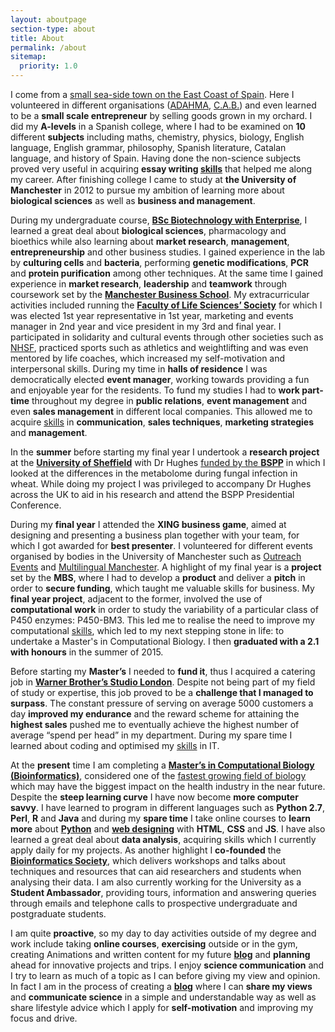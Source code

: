 ```yaml
---
layout: aboutpage
section-type: about
title: About
permalink: /about
sitemap:
  priority: 1.0
---
```




<i class="fa fa-globe"></i>
	
I come from a <a href="https://en.wikipedia.org/wiki/Denia">small sea-side town on the East Coast of Spain</a>. Here I volunteered in different organisations (<a href="https://www.facebook.com/ADAHMAtdah">ADAHMA</a>, <a href="http://www.condenadosalbordillo.org/">C.A.B.</a>) and even learned to be a <b>small scale entrepreneur</b> by selling goods grown in my orchard. I did my <b>A-levels</b> in a Spanish college, where I had to be examined on <b>10</b> different <b>subjects</b> including maths, chemistry, physics, biology, English language, English grammar, philosophy, Spanish literature, Catalan language, and history of Spain. Having done the non-science subjects proved very useful in acquiring <b>essay writing <a href="index.html#three">skills</a></b> that helped me along my career. After finishing college I came to study at <b>the University of Manchester</b> in 2012 to pursue my ambition of learning more about <b>biological sciences</b> as well as <b>business and management</b>.

<i class="fa fa-institution"></i>

<p>During my undergraduate course, <b><a href="http://www.ls.manchester.ac.uk/undergraduate/courses/biotechnology/">BSc Biotechnology with Enterprise</a></b>, I learned a great deal about <b>biological sciences</b>, pharmacology and bioethics while also learning about <b>market research</b>, <b>management</b>, <b>entrepreneurship</b> and other business studies. I gained experience in the lab by <b>culturing cells</b> and <b>bacteria</b>, performing <b>genetic modifications</b>, <b>PCR</b> and <b>protein purification</b> among other techniques. At the same time I gained experience in <b>market research</b>, <b>leadership</b> and <b>teamwork</b> through coursework set by the <b><a href="http://www.mbs.ac.uk/">Manchester Business School</a></b>. My extracurricular activities included running the <b><a href="http://manchesterstudentsunion.com/groups/faculty-of-life-sciences-society-folss">Faculty of Life Sciences’ Society</a></b> for which I was elected 1st year representative in 1st year, marketing and events manager in 2nd year and vice president in my 3rd and final year. I participated in solidarity and cultural events through other societies such as <a href="http://manchester.nhsf.org.uk/">NHSF</a>, practiced sports such as athletics and weightlifting and was even mentored by life coaches, which increased my self-motivation and interpersonal skills. During my time in <b>halls of residence</b> I was democratically elected <b>event manager</b>, working towards providing a fun and enjoyable year for the residents. To fund my studies I had to <b>work part-time</b> throughout my degree in <b>public relations</b>, <b>event management</b> and even <b>sales management</b> in different local companies. This allowed me to acquire <a href="index.html#three">skills</a> in <b>communication</b>, <b>sales techniques</b>, <b>marketing strategies</b> and <b>management</b>.</p>

<i class="fa fa-leaf"></i>

<p>In the <b>summer</b> before starting my final year I undertook a <b>research project</b> at the <b><a href="https://www.sheffield.ac.uk/aps">University of Sheffield</a></b> with Dr Hughes <a href="http://www.bspp.org.uk/funds/vacation.php">funded by the <b>BSPP</b></a> in which I looked at the differences in the metabolome during fungal infection in wheat. While doing my project I was privileged to accompany Dr Hughes across the UK to aid in his research and attend the BSPP Presidential Conference.</p>

<i class="fa fa-graduation-cap"></i>

<p>During my <b>final year</b> I attended the <b>XING business game</b>, aimed at designing and presenting a business plan together with your team, for which I got awarded for <b>best presenter</b>. I volunteered for different events organised by bodies in the University of Manchester such as <a href="http://www.engagement.manchester.ac.uk/resources/links/">Outreach Events</a> and <a href="http://mlm.humanities.manchester.ac.uk/">Multilingual Manchester</a>. A highlight of my final year is a <b>project</b> set by the <b>MBS</b>, where I had to develop a <b>product</b> and deliver a <b>pitch</b> in order to <b>secure funding</b>, which taught me valuable skills for business. My <b>final year project</b>, adjacent to the former, involved the use of <b>computational work</b> in order to study the variability of a particular class of P450 enzymes: P450-BM3. This led me to realise the need to improve my computational <a href="index.html#three">skills</a>, which led to my next stepping stone in life: to undertake a Master's in Computational Biology. I then <b>graduated with a 2.1 with honours</b> in the summer of 2015.</p>

<i class="fa fa-money"></i>

<p>Before starting my <b>Master’s</b> I needed to <b>fund it</b>, thus I acquired a catering job in <b><a href="https://www.wbstudiotour.co.uk/">Warner Brother’s Studio London</a></b>. Despite not being part of my field of study or expertise, this job proved to be a <b>challenge that I managed to surpass</b>. The constant pressure of serving on average 5000 customers a day <b>improved my endurance</b> and the reward scheme for attaining the <b>highest sales</b> pushed me to eventually achieve the highest number of average “spend per head” in my department. During my spare time I learned about coding and optimised my <a href="index.html#three">skills</a> in IT.</p>

<i class="fa fa-laptop"></i>

<p>At the <b>present</b> time I am completing a <b><a href="http://www.manchester.ac.uk/study/masters/courses/list/08854/bioinformatics-and-systems-biology-msc/">Master’s in Computational Biology (Bioinformatics)</a></b>, considered one of the <a href="http://bib.oxfordjournals.org/content/8/2/69.full">fastest growing field of biology</a> which may have the biggest impact on the health industry in the near future. Despite the <b>steep learning curve</b> I have now become <b>more computer savvy</b>. I have learned to program in different languages such as <b>Python 2.7</b>, <b>Perl</b>, <b>R</b> and <b>Java</b> and during my <b>spare time</b> I take online courses to <b>learn more</b> about <b><a href="https://www.udemy.com/the-ultimate-python-programming-course/">Python</a></b> and <b><a href="https://www.udemy.com/complete-web-developer-course/">web designing</a></b> with <b>HTML</b>, <b>CSS</b> and <b>JS</b>. I have also learned a great deal about <b>data analysis</b>, acquiring skills which I currently apply daily for my projects. As another highlight I <b>co-founded</b> the <b><a href="http://uombio.info/">Bioinformatics Society</a></b>, which delivers workshops and talks about techniques and resources that can aid researchers and students when analysing their data. I am also currently working for the University as a <b>Student Ambassador</b>, providing tours, information and answering queries through emails and telephone calls to prospective undergraduate and postgraduate students.</p>

<i class="fa fa-sun-o"></i>

<p>I am quite <b>proactive</b>, so my day to day activities outside of my degree and work include taking <b>online courses</b>, <b>exercising</b> outside or in the gym, creating Animations and written content for my future <b><a href="http://www.pettiblog.com">blog</a></b> and <b>planning</b> ahead for innovative projects and trips. I enjoy <b>science communication</b> and I try to learn as much of a topic as I can before giving my view and opinion. In fact I am in the process of creating a <b><a href="http://www.pettiblog.com">blog</a></b> where I can <b>share my views</b> and <b>communicate science</b> in a simple and understandable way as well as share lifestyle advice which I apply for <b>self-motivation</b> and improving my focus and drive.</p>


